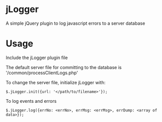 jLogger
=======

A simple jQuery plugin to log javascript errors to a server database

Usage
=====

Include the jLogger plugin file

The default server file for committing to the database is '/common/processClientLogs.php'

To change the server file, initialize jLogger with:
    
    $.jLogger.init({url: '</path/to/filename>'});

To log events and errors

    $.jLogger.log({errNo: <errNo>, errMsg: <errMsg>, errDump: <array of data>});
